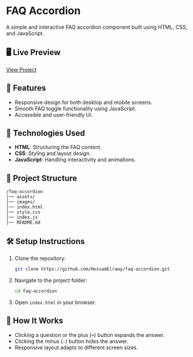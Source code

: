 # FAQ Accordion

A simple and interactive FAQ accordion component built using HTML, CSS, and JavaScript.

## 🖥️ Live Preview
[View Project](#)

## 📌 Features
- Responsive design for both desktop and mobile screens.
- Smooth FAQ toggle functionality using JavaScript.
- Accessible and user-friendly UI.

## 🚀 Technologies Used
- **HTML**: Structuring the FAQ content.
- **CSS**: Styling and layout design.
- **JavaScript**: Handling interactivity and animations.

## 📂 Project Structure
```
/faq-accordion
│── assets/
│── images/
│── index.html
│── style.css
│── index.js
│── README.md
```

## 🛠️ Setup Instructions
1. Clone the repository:
   ```bash
   git clone https://github.com/HossamElrawy/faq-accordion.git
   ```
2. Navigate to the project folder:
   ```bash
   cd faq-accordion
   ```
3. Open `index.html` in your browser.

## 🎯 How It Works
- Clicking a question or the plus (`+`) button expands the answer.
- Clicking the minus (`-`) button hides the answer.
- Responsive layout adapts to different screen sizes.


